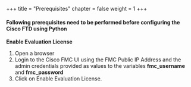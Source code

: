 +++
title = "Prerequisites"
chapter = false
weight = 1
+++

#### Following prerequisites need to be performed before configuring the Cisco FTD using Python

**Enable Evaluation License**

1. Open a browser
2. Login to the Cisco FMC UI using the FMC Public IP Address and the admin credentials provided as values to the variables **fmc_username** and **fmc_password**
3. Click on Enable Evaluation License.


